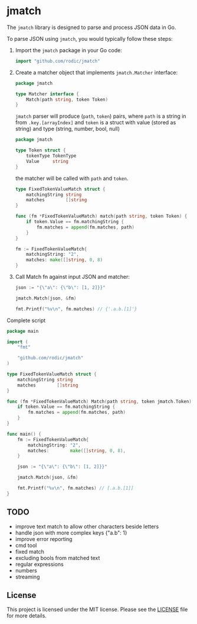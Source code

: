 # jmatch

The `jmatch` library is designed to parse and process JSON data in Go.

To parse JSON using `jmatch`, you would typically follow these steps:


1. Import the `jmatch` package in your Go code:
    ```go
    import "github.com/rodic/jmatch"
    ```

2. Create a matcher object that implements `jmatch.Matcher` interface:
    ```go
    package jmatch

    type Matcher interface {
        Match(path string, token Token)
    }
    ```

    `jmatch` parser will produce (`path`, `token`) pairs, where `path` is a string in from `.key.[arrayIndex]` and `token` is a struct with value (stored as string) and type (string, number, bool, null)
    ```go
    package jmatch

    type Token struct {
        tokenType TokenType
        Value     string
    }
    ```
    the matcher will be called with `path` and `token`.

    ```go
    type FixedTokenValueMatch struct {
        matchingString string
        matches        []string
    }

    func (fm *FixedTokenValueMatch) match(path string, token Token) {
	    if token.Value == fm.matchingString {
            fm.matches = append(fm.matches, path)
        }
    }

    fm := FixedTokenValueMatch{
        matchingString: "2",
        matches: make([]string, 0, 8)
    }
    ```

3. Call Match fn against input JSON and matcher:
    ```go
    json := "{\"a\": {\"b\": [1, 2]}}"

    jmatch.Match(json, &fm)

    fmt.Printf("%v\n", fm.matches) // {'.a.b.[1]'}
    ```

Complete script
```go
package main

import (
	"fmt"

	"github.com/rodic/jmatch"
)

type FixedTokenValueMatch struct {
	matchingString string
	matches        []string
}

func (fm *FixedTokenValueMatch) Match(path string, token jmatch.Token) {
	if token.Value == fm.matchingString {
		fm.matches = append(fm.matches, path)
	}
}

func main() {
	fm := FixedTokenValueMatch{
		matchingString: "2",
		matches:        make([]string, 0, 8),
	}

	json := "{\"a\": {\"b\": [1, 2]}}"

	jmatch.Match(json, &fm)

	fmt.Printf("%v\n", fm.matches) // [.a.b.[1]]
}
```

## TODO

- improve text match to allow other characters beside letters
- handle json with more complex keys {"a.b": 1}
- improve error reporting
- cmd tool
- fixed match
- excluding bools from matched text
- regular expressions
- numbers
- streaming

## License

This project is licensed under the MIT license. Please see the [LICENSE](LICENSE) file for more details.
